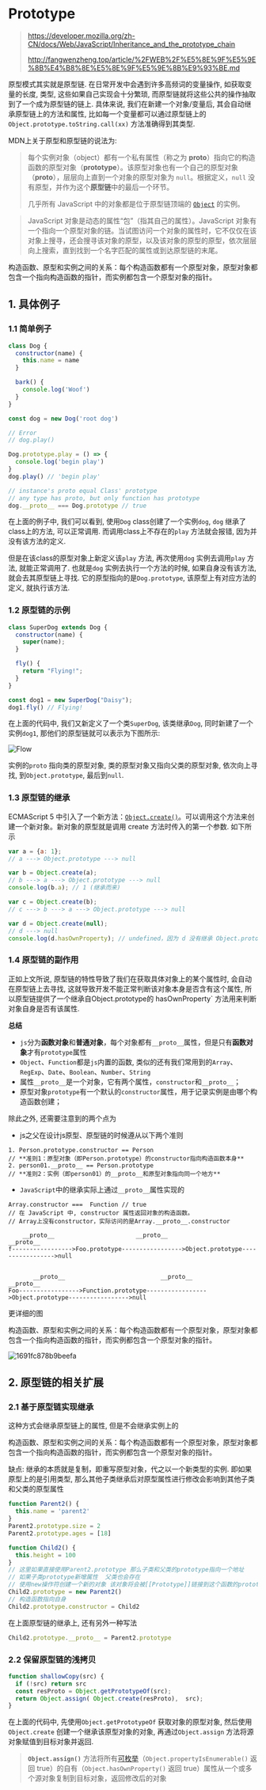 # Prototype

> https://developer.mozilla.org/zh-CN/docs/Web/JavaScript/Inheritance_and_the_prototype_chain
>
> http://fangwenzheng.top/article/%2FWEB%2F%E5%8E%9F%E5%9E%8B%E4%B8%8E%E5%8E%9F%E5%9E%8B%E9%93%BE.md



原型模式其实就是原型链. 在日常开发中会遇到许多高频词的变量操作, 如获取变量的长度, 类型, 这些如果自己实现会十分繁琐, 而原型链就将这些公共的操作抽取到了一个成为原型链的链上. 具体来说, 我们在新建一个对象/变量后, 其会自动继承原型链上的方法和属性, 比如每一个变量都可以通过原型链上的`Object.prototype.toString.call(xx)` 方法准确得到其类型.

MDN上关于原型和原型链的说法为:

> 每个实例对象（object）都有一个私有属性（称之为 __proto__）指向它的构造函数的原型对象（**prototype**）。该原型对象也有一个自己的原型对象（__proto__），层层向上直到一个对象的原型对象为 `null`。根据定义，`null` 没有原型，并作为这个**原型链**中的最后一个环节。
>
> 几乎所有 JavaScript 中的对象都是位于原型链顶端的 [`Object`](https://developer.mozilla.org/zh-CN/docs/Web/JavaScript/Reference/Global_Objects/Object) 的实例。

> JavaScript 对象是动态的属性“包”（指其自己的属性）。JavaScript 对象有一个指向一个原型对象的链。当试图访问一个对象的属性时，它不仅仅在该对象上搜寻，还会搜寻该对象的原型，以及该对象的原型的原型，依次层层向上搜索，直到找到一个名字匹配的属性或到达原型链的末尾。

构造函数、原型和实例之间的关系：每个构造函数都有一个原型对象，原型对象都包含一个指向构造函数的指针，而实例都包含一个原型对象的指针。



## 1. 具体例子

### 1.1 简单例子

```javascript
class Dog {
  constructor(name) {
    this.name = name
  }

  bark() {
    console.log('Woof')
  }
}

const dog = new Dog('root dog')

// Error
// dog.play()

Dog.prototype.play = () => {
  console.log('begin play')
}
dog.play() // 'begin play'

// instance's proto equal Class' prototype
// any type has proto, but only function has prototype
dog.__proto__ === Dog.prototype // true
```

在上面的例子中, 我们可以看到, 使用`Dog` class创建了一个实例`dog`, `dog` 继承了class上的方法, 可以正常调用. 而调用class上不存在的`play` 方法就会报错, 因为并没有该方法的定义.

但是在该class的原型对象上新定义该`play` 方法, 再次使用`dog` 实例去调用`play` 方法, 就能正常调用了. 也就是`dog` 实例去执行一个方法的时候, 如果自身没有该方法, 就会去其原型链上寻找. 它的原型指向的是`Dog.prototype`, 该原型上有对应方法的定义, 就执行该方法.



### 1.2 原型链的示例

```javascript
class SuperDog extends Dog {
  constructor(name) {
    super(name);
  }

  fly() {
    return "Flying!";
  }
}

const dog1 = new SuperDog("Daisy");
dog1.fly() // Flying!
```

在上面的代码中, 我们又新定义了一个类`SuperDog`, 该类继承`Dog`, 同时新建了一个实例`dog1`, 那他们的原型链就可以表示为下图所示:

![Flow](https://www.patterns.dev/_next/image?url=https%3A%2F%2Fres.cloudinary.com%2Fddxwdqwkr%2Fimage%2Fupload%2Ff_auto%2Fv1609056523%2Fpatterns.dev%2FScreen_Shot_2020-12-24_at_1.09.36_PM_isgkmt.png&w=3840&q=75)

实例的`proto` 指向类的原型对象, 类的原型对象又指向父类的原型对象, 依次向上寻找, 到`Object.prototype`, 最后到`null`.



### 1.3 原型链的继承

ECMAScript 5 中引入了一个新方法：[`Object.create()`](https://developer.mozilla.org/zh-CN/docs/Web/JavaScript/Reference/Global_Objects/Object/create)。可以调用这个方法来创建一个新对象。新对象的原型就是调用 create 方法时传入的第一个参数. 如下所示

```Javascript
var a = {a: 1};
// a ---> Object.prototype ---> null

var b = Object.create(a);
// b ---> a ---> Object.prototype ---> null
console.log(b.a); // 1 (继承而来)

var c = Object.create(b);
// c ---> b ---> a ---> Object.prototype ---> null

var d = Object.create(null);
// d ---> null
console.log(d.hasOwnProperty); // undefined，因为 d 没有继承 Object.prototype
```



### 1.4 原型链的副作用

正如上文所说, 原型链的特性导致了我们在获取具体对象上的某个属性时, 会自动在原型链上去寻找, 这就导致开发不能正常判断该对象本身是否含有这个属性, 所以原型链提供了一个继承自Object.prototype的 hasOwnProperty` 方法用来判断对象自身是否有该属性.



**总结**

- `js`分为**函数对象**和**普通对象**，每个对象都有`__proto__`属性，但是只有**函数对象**才有`prototype`属性
- `Object`、`Function`都是`js`内置的函数, 类似的还有我们常用到的`Array`、`RegExp`、`Date`、`Boolean`、`Number`、`String`
- 属性`__proto__`是一个对象，它有两个属性，`constructor`和`__proto__`；
- 原型对象`prototype`有一个默认的`constructor`属性，用于记录实例是由哪个构造函数创建；



除此之外, 还需要注意到的两个点为

- js之父在设计js原型、原型链的时候遵从以下两个准则

```
1. Person.prototype.constructor == Person 
// **准则1：原型对象（即Person.prototype）的constructor指向构造函数本身**
2. person01.__proto__ == Person.prototype 
// **准则2：实例（即person01）的__proto__和原型对象指向同一个地方**
```

- `JavaScript`中的继承实际上通过`__proto__`属性实现的

```
Array.constructor ===  Function // true
// 在 JavaScript 中, constructor 属性返回对象的构造函数。
// Array上没有constructor，实际访问的是Array.__proto__.constructor
```



```
    __proto__                       __proto__                          __proto__
f----------------->Foo.prototype----------------->Object.prototype----------------->null


       __proto__                           __proto__                          __proto__
Foo----------------->Function.prototype----------------->Object.prototype----------------->null
```

更详细的图

构造函数、原型和实例之间的关系：每个构造函数都有一个原型对象，原型对象都包含一个指向构造函数的指针，而实例都包含一个原型对象的指针。

![1691fc878b9beefa](https://cdn.jsdelivr.net/gh/scattter/blogweb/images/1691fc878b9beefa.png)



## 2. 原型链的相关扩展

### 2.1 基于原型链实现继承

这种方式会继承原型链上的属性, 但是不会继承实例上的

构造函数、原型和实例之间的关系：每个构造函数都有一个原型对象，原型对象都包含一个指向构造函数的指针，而实例都包含一个原型对象的指针。

缺点: 继承的本质就是复制，即重写原型对象，代之以一个新类型的实例. 即如果原型上的是引用类型, 那么其他子类继承后对原型属性进行修改会影响到其他子类和父类的原型属性

```Javascript
function Parent2() {
  this.name = 'parent2'
}
Parent2.prototype.size = 2
Parent2.prototype.ages = [18]

function Child2() {
  this.height = 100
}
// 这里如果直接使用Parent2.prototype 那么子类和父类的prototype指向一个地址
// 如果子类prototype新增属性  父类也会存在
// 使用new操作符创建一个新的对象 该对象将会被[[Prototype]]链接到这个函数的prototype对象上
Child2.prototype = new Parent2()
// 构造函数指向自身
Child2.prototype.constructor = Child2
```

在上面原型链的继承上, 还有另外一种写法

```Javascript
Child2.prototype.__proto__ = Parent2.prototype
```



### 2.2 保留原型链的浅拷贝

```Javascript
function shallowCopy(src) {
  if (!src) return src
  const resProto = Object.getPrototypeOf(src);
  return Object.assign( Object.create(resProto),  src);
}
```

在上面的代码中, 先使用`Object.getPrototypeOf` 获取对象的原型对象, 然后使用`Object.create` 创建一个继承该原型对象的对象, 再通过`Object.assign` 方法将源对象赋值到目标对象并返回.

> **`Object.assign()`** 方法将所有[可枚举](https://developer.mozilla.org/zh-CN/docs/Web/JavaScript/Reference/Global_Objects/Object/propertyIsEnumerable)（`Object.propertyIsEnumerable()` 返回 true）的自有（`Object.hasOwnProperty()` 返回 true）属性从一个或多个源对象复制到目标对象，返回修改后的对象